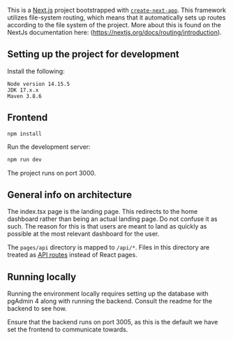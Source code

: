 This is a [Next.js](https://nextjs.org/) project bootstrapped with [`create-next-app`](https://github.com/vercel/next.js/tree/canary/packages/create-next-app). This framework utilizes file-system routing, which means that it automatically sets up routes according to the file system of the project. More about this is found on the NextJs documentation here: (https://nextjs.org/docs/routing/introduction).

## Setting up the project for development

Install the following:

```
Node version 14.15.5
JDK 17.x.x
Maven 3.8.6
```

## Frontend

```
npm install
```

Run the development server:

```bash
npm run dev
```

The project runs on port 3000.

## General info on architecture

The index.tsx page is the landing page. This redirects to the home dashboard rather than being an actual landing page. Do not confuse it as such. The reason for this is that users are meant to land as quickly as possible at the most relevant dashboard for the user.

The `pages/api` directory is mapped to `/api/*`. Files in this directory are treated as [API routes](https://nextjs.org/docs/api-routes/introduction) instead of React pages.

## Running locally

Running the environment locally requires setting up the database with pgAdmin 4 along with running the backend. Consult the readme for the backend to see how.

Ensure that the backend runs on port 3005, as this is the default we have set the frontend to communicate towards.
